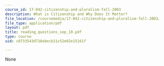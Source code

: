 ```yaml
---
course_id: 17-042-citizenship-and-pluralism-fall-2003
description: What is Citizenship and Why Does It Matter?
file_location: /coursemedia/17-042-citizenship-and-pluralism-fall-2003/c8733543d716ebecb21c52e02e15161f_reading_questions_sep_10.pdf
file_type: application/pdf
layout: pdf
title: reading_questions_sep_10.pdf
type: course
uid: c8733543d716ebecb21c52e02e15161f

---
```

None